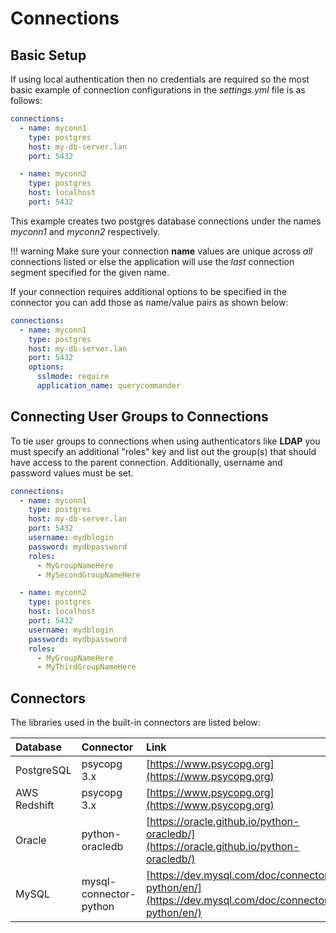 # Connections

## Basic Setup

If using local authentication then no credentials are required so the most basic example of connection configurations in the *settings.yml* file is as follows:

``` yaml
connections:
  - name: myconn1
    type: postgres
    host: my-db-server.lan
    port: 5432

  - name: myconn2
    type: postgres
    host: localhost
    port: 5432
```

This example creates two postgres database connections under the names *myconn1* and *myconn2* respectively.

!!! warning
    Make sure your connection **name** values are unique across *all* connections listed or else the application will use the *last* connection segment specified for the given name.

If your connection requires additional options to be specified in the connector you can add those as name/value pairs as shown below:

``` yaml
connections:
  - name: myconn1
    type: postgres
    host: my-db-server.lan
    port: 5432
    options:
      sslmode: require
      application_name: querycommander
```

## Connecting User Groups to Connections

To tie user groups to connections when using authenticators like **LDAP** you must specify an additional "roles" key and list out the group(s) that should have access to the parent connection.  Additionally, username and password values must be set.

``` yaml
connections:
  - name: myconn1
    type: postgres
    host: my-db-server.lan
    port: 5432
    username: mydblogin
    password: mydbpassword
    roles:
      - MyGroupNameHere
      - MySecondGroupNameHere

  - name: myconn2
    type: postgres
    host: localhost
    port: 5432
    username: mydblogin
    password: mydbpassword
    roles:
      - MyGroupNameHere
      - MyThirdGroupNameHere
```


## Connectors

The libraries used in the built-in connectors are listed below:

| Database       | Connector              | Link                                               |
| :------------- | :--------------------- | :------------------------------------------------- |
| PostgreSQL     | psycopg 3.x            | [https://www.psycopg.org](https://www.psycopg.org) |
| AWS Redshift   | psycopg 3.x            | [https://www.psycopg.org](https://www.psycopg.org) |
| Oracle         | python-oracledb        | [https://oracle.github.io/python-oracledb/](https://oracle.github.io/python-oracledb/) |
| MySQL          | mysql-connector-python | [https://dev.mysql.com/doc/connector-python/en/](https://dev.mysql.com/doc/connector-python/en/) |